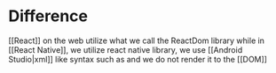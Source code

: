 # Difference
[[React]] on the web utilize what we call the ReactDom library while in [[React Native]], we utilize react native library, we use [[Android Studio|xml]] like syntax such as <Text /> and we do not render it to the [[DOM]]


